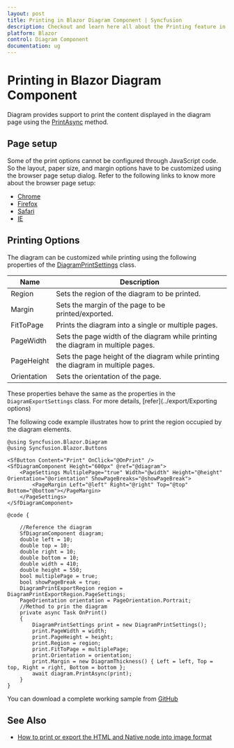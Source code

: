 ```yaml
---
layout: post
title: Printing in Blazor Diagram Component | Syncfusion
description: Checkout and learn here all about the Printing feature in Syncfusion Blazor Diagram component and more.
platform: Blazor
control: Diagram Component
documentation: ug
---
```


# Printing in Blazor Diagram Component

Diagram provides support to print the content displayed in the diagram page using the [PrintAsync](https://help.syncfusion.com/cr/blazor/Syncfusion.Blazor.Diagram.SfDiagramComponent.html#Syncfusion_Blazor_Diagram_SfDiagramComponent_PrintAsync_Syncfusion_Blazor_Diagram_DiagramPrintSettings) method.

## Page setup

Some of the print options cannot be configured through JavaScript code. So the layout, paper size, and margin options have to be customized using the browser page setup dialog. Refer to the following links to know more about the browser page setup:

* [Chrome](https://support.google.com/chrome/answer/1069693?hl=en&visit_id=1-636335333734668335-3165046395&rd=1)
* [Firefox](https://support.mozilla.org/en-US/kb/how-print-web-pages-firefox)
* [Safari](https://www.mintprintables.com/print-tips/adjust-margins-osx/)
* [IE](http://www.helpteaching.com/help/print/index.htm)

## Printing Options

The diagram can be customized while printing using the following properties of the [DiagramPrintSettings](https://help.syncfusion.com/cr/blazor/Syncfusion.Blazor.Diagram.DiagramPrintSettings.html) class. 

| Name | Description|
|-------- | -------- |
| Region | Sets the region of the diagram to be printed. |
| Margin | Sets the margin of the page to be printed/exported.|
| FitToPage | Prints the diagram into a single or multiple pages. |
| PageWidth | Sets the page width of the diagram while printing the diagram in multiple pages. |
| PageHeight| Sets the page height of the diagram while printing the diagram in multiple pages.|
| Orientation | Sets the orientation of the page. |

These properties behave the same as the properties in the `DiagramExportSettings` class. For more details, [refer](../export/Exporting options) 

The following code example illustrates how to print the region occupied by the diagram elements.

```cshtml
@using Syncfusion.Blazor.Diagram
@using Syncfusion.Blazor.Buttons

<SfButton Content="Print" OnClick="@OnPrint" />
<SfDiagramComponent Height="600px" @ref="@diagram">
    <PageSettings MultiplePage="true" Width="@width" Height="@height" Orientation="@orientation" ShowPageBreaks="@showPageBreak">
        <PageMargin Left="@left" Right="@right" Top="@top" Bottom="@bottom"></PageMargin>
    </PageSettings>
</SfDiagramComponent>

@code {

    //Reference the diagram
    SfDiagramComponent diagram;
    double left = 10;
    double top = 10;
    double right = 10;
    double bottom = 10;
    double width = 410;
    double height = 550;
    bool multiplePage = true;
    bool showPageBreak = true;
    DiagramPrintExportRegion region = DiagramPrintExportRegion.PageSettings;
    PageOrientation orientation = PageOrientation.Portrait;
    //Method to prin the diagram
    private async Task OnPrint()
    {
        DiagramPrintSettings print = new DiagramPrintSettings();
        print.PageWidth = width;
        print.PageHeight = height;
        print.Region = region;
        print.FitToPage = multiplePage;
        print.Orientation = orientation;
        print.Margin = new DiagramThickness() { Left = left, Top = top, Right = right, Bottom = bottom };
        await diagram.PrintAsync(print);
    }
}
```
You can download a complete working sample from [GitHub](https://github.com/SyncfusionExamples/Blazor-Diagram-Examples/tree/master/UG-Samples/Print/PrintSample/PrintSample)

## See Also

* [How to print or export the HTML and Native node into image format](https://support.syncfusion.com/kb/article/12332/how-to-print-or-export-the-html-and-native-node-into-image-format-in-blazor-diagarm)